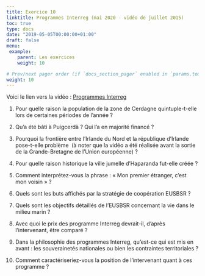 ```yaml
---
title: Exercice 10
linktitle: Programmes Interreg (mai 2020 - vidéo de juillet 2015)
toc: true
type: docs
date: "2019-05-05T00:00:00+01:00"
draft: false
menu:
 example:
    parent: Les exercices
    weight: 10

# Prev/next pager order (if `docs_section_pager` enabled in `params.toml`)
weight: 10
---
```


Voici le lien vers la vidéo : [Programmes Interreg](https://www.youtube.com/watch?v=c3C_NaIaa1U)

1) Pour quelle raison la population de la zone de Cerdagne quintuple-t-elle lors de certaines périodes de l’année ?

2) Qu’a été bâti à Puigcerdà ? Qui l’a en majorité financé ?

3) Pourquoi la frontière entre l’Irlande du Nord et la république d’Irlande pose-t-elle problème  (à noter que la vidéo a été réalisée avant la sortie de la Grande-Bretagne de l’Union européenne) ?

4) Pour quelle raison historique la ville jumelle d’Haparanda fut-elle créée ?

5) Comment interprétez-vous la phrase : « Mon premier étranger, c’est mon voisin » ?

6) Quels sont les buts affichés par la stratégie de coopération EUSBSR ?

7) Quels sont les objectifs détaillés de l’EUSBSR concernant la vie dans le milieu marin ?

8) Avec quoi le prix des programme Interreg devrait-il, d’après l’intervenant, être comparé ?

9) Dans la philosophie des programmes Interreg, qu’est-ce qui est mis en avant : les souverainetés nationales ou bien les contraintes territoriales ?

10) Comment caractériseriez-vous la position de l’intervenant quant à ces programme ?


